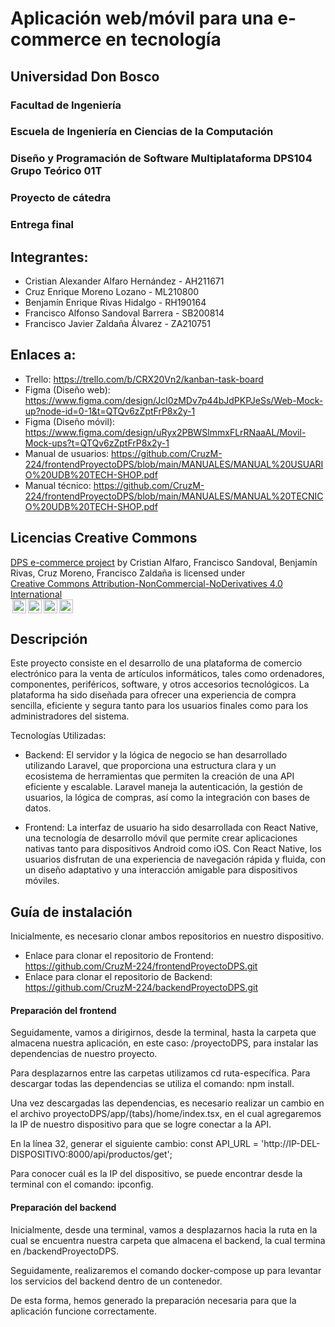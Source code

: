 # Aplicación web/móvil para una e-commerce en tecnología

## Universidad Don Bosco
### Facultad de Ingeniería
### Escuela de Ingeniería en Ciencias de la Computación
### Diseño y Programación de Software Multiplataforma DPS104 Grupo Teórico 01T

### Proyecto de cátedra
### Entrega final

## Integrantes:
- Cristian Alexander Alfaro Hernández - AH211671
- Cruz Enrique Moreno Lozano - ML210800
- Benjamín Enrique Rivas Hidalgo - RH190164
- Francisco Alfonso Sandoval Barrera - SB200814
- Francisco Javier Zaldaña Álvarez - ZA210751

## Enlaces a:
- Trello: https://trello.com/b/CRX20Vn2/kanban-task-board
- Figma (Diseño web): https://www.figma.com/design/Jcl0zMDv7p44bJdPKPJeSs/Web-Mock-up?node-id=0-1&t=QTQv6zZptFrP8x2y-1
- Figma (Diseño móvil): https://www.figma.com/design/uRyx2PBWSlmmxFLrRNaaAL/Movil-Mock-ups?t=QTQv6zZptFrP8x2y-1
- Manual de usuarios: https://github.com/CruzM-224/frontendProyectoDPS/blob/main/MANUALES/MANUAL%20USUARIO%20UDB%20TECH-SHOP.pdf
- Manual técnico: https://github.com/CruzM-224/frontendProyectoDPS/blob/main/MANUALES/MANUAL%20TECNICO%20UDB%20TECH-SHOP.pdf

## Licencias Creative Commons
<p xmlns:cc="http://creativecommons.org/ns#" xmlns:dct="http://purl.org/dc/terms/"><a property="dct:title" rel="cc:attributionURL" href="https://github.com/Franckalv/e-commerce-project">DPS e-commerce project</a> by <span property="cc:attributionName">Cristian Alfaro, Francisco Sandoval, Benjamín Rivas, Cruz Moreno, Francisco Zaldaña </span> is licensed under <a href="https://creativecommons.org/licenses/by-nc-nd/4.0/?ref=chooser-v1" target="_blank" rel="license noopener noreferrer" style="display:inline-block;">Creative Commons Attribution-NonCommercial-NoDerivatives 4.0 International <br> <img style="height:22px!important;margin-left:3px;vertical-align:text-bottom;" src="https://mirrors.creativecommons.org/presskit/icons/cc.svg?ref=chooser-v1" alt=""><img style="height:22px!important;margin-left:3px;vertical-align:text-bottom;" src="https://mirrors.creativecommons.org/presskit/icons/by.svg?ref=chooser-v1" alt=""><img style="height:22px!important;margin-left:3px;vertical-align:text-bottom;" src="https://mirrors.creativecommons.org/presskit/icons/nc.svg?ref=chooser-v1" alt=""><img style="height:22px!important;margin-left:3px;vertical-align:text-bottom;" src="https://mirrors.creativecommons.org/presskit/icons/nd.svg?ref=chooser-v1" alt=""></a></p>


## Descripción
Este proyecto consiste en el desarrollo de una plataforma de comercio electrónico para la venta de artículos informáticos, tales como ordenadores, componentes, periféricos, software, y otros accesorios tecnológicos. La plataforma ha sido diseñada para ofrecer una experiencia de compra sencilla, eficiente y segura tanto para los usuarios finales como para los administradores del sistema.

Tecnologías Utilizadas:

- Backend: El servidor y la lógica de negocio se han desarrollado utilizando Laravel, que proporciona una estructura clara y un ecosistema de herramientas que permiten la creación de una API eficiente y escalable. Laravel maneja la autenticación, la gestión de usuarios, la lógica de compras, así como la integración con bases de datos.

- Frontend: La interfaz de usuario ha sido desarrollada con React Native, una tecnología de desarrollo móvil que permite crear aplicaciones nativas tanto para dispositivos Android como iOS. Con React Native, los usuarios disfrutan de una experiencia de navegación rápida y fluida, con un diseño adaptativo y una interacción amigable para dispositivos móviles.

## Guía de instalación
Inicialmente, es necesario clonar ambos repositorios en nuestro dispositivo.

- Enlace para clonar el repositorio de Frontend: https://github.com/CruzM-224/frontendProyectoDPS.git
- Enlace para clonar el repositorio de Backend: https://github.com/CruzM-224/backendProyectoDPS.git

#### Preparación del frontend
Seguidamente, vamos a dirigirnos, desde la terminal, hasta la carpeta que almacena nuestra aplicación, en este caso: /proyectoDPS, para instalar las dependencias de nuestro proyecto.

Para desplazarnos entre las carpetas utilizamos cd ruta-específica. Para descargar todas las dependencias se utiliza el comando: npm install.

Una vez descargadas las dependencias, es necesario realizar un cambio en el archivo proyectoDPS/app/(tabs)/home/index.tsx, en el cual agregaremos la IP de nuestro dispositivo para que se logre conectar a la API.

En la línea 32, generar el siguiente cambio:
const API_URL = 'http://IP-DEL-DISPOSITIVO:8000/api/productos/get';

Para conocer cuál es la IP del dispositivo, se puede encontrar desde la terminal con el comando: ipconfig.

#### Preparación del backend

Inicialmente, desde una terminal, vamos a desplazarnos hacia la ruta en la cual se encuentra nuestra carpeta que almacena el backend, la cual termina en /backendProyectoDPS.

Seguidamente, realizaremos el comando docker-compose up para levantar los servicios del backend dentro de un contenedor.

De esta forma, hemos generado la preparación necesaria para que la aplicación funcione correctamente.

